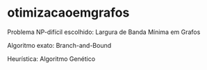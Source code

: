 # otimizacaoemgrafos
Problema NP-difícil escolhido: Largura de Banda Mínima em Grafos

Algoritmo exato: Branch-and-Bound

Heurística: Algoritmo Genético
